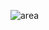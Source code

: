 ![area](https://user-images.githubusercontent.com/25200958/30239395-be2d51b4-956c-11e7-93c8-1faa8017cf34.jpg)
